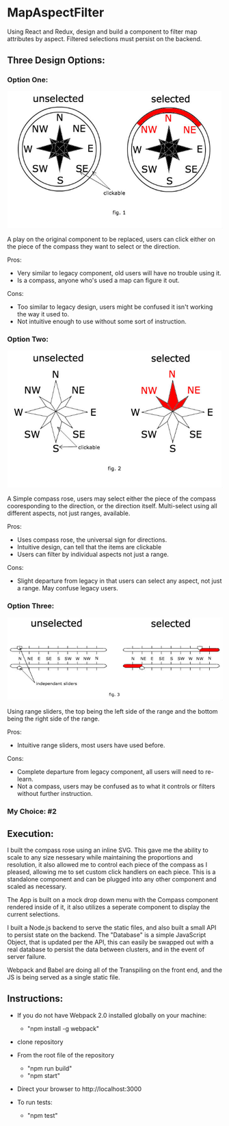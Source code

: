 # MapAspectFilter

Using React and Redux, design and build a component to filter map attributes by aspect.
Filtered selections must persist on the backend.

## Three Design Options:

### Option One:

![figure one](https://github.com/tetondan/MapAspectFilter/blob/master/sampleImages/figureOne.jpg)

A play on the original component to be replaced, users can click either on the piece of the compass they want to select or the direction.

Pros:

  - Very similar to legacy component, old users will have no trouble using it. 
  - Is a compass, anyone who's used a map can figure it out.

Cons:
  
  - Too similar to legacy design, users might be confused it isn't working the way it used to. 
  - Not intuitive enough to use without some sort of instruction.
  
### Option Two:

![figure two](https://github.com/tetondan/MapAspectFilter/blob/master/sampleImages/figureTwo.jpg)

A Simple compass rose, users may select either the piece of the compass cooresponding to the direction, or the direction itself. Multi-select using all different aspects, not just ranges, available. 

Pros: 

  - Uses compass rose, the universal sign for directions.
  - Intuitive design, can tell that the items are clickable
  - Users can filter by individual aspects not just a range.
  
Cons:
  
  - Slight departure from legacy in that users can select any aspect, not just a range. May confuse legacy users.
  
### Option Three:

![figure three](https://github.com/tetondan/MapAspectFilter/blob/master/sampleImages/figureThree.jpg)

Using range sliders, the top being the left side of the range and the bottom being the right side of the range. 

Pros:
  
  - Intuitive range sliders, most users have used before.
  
Cons:
  
  - Complete departure from legacy component, all users will need to re-learn.
  - Not a compass, users may be confused as to what it controls or filters without further instruction.
  
  
### My Choice: #2


## Execution:

I built the compass rose using an inline SVG. This gave me the ability to scale to any size nessesary while maintaining the proportions and resolution, it also allowed me to control each piece of the compass as I pleased, allowing me to set custom click handlers on each piece. This is a standalone component and can be plugged into any other component and scaled as necessary. 

The App is built on a mock drop down menu with the Compass component rendered inside of it, it also utilizes a seperate component to display the current selections. 

I built a Node.js backend to serve the static files, and also built a small API to persist state on the backend. The "Database" is a simple JavaScript Object, that is updated per the API, this can easily be swapped out with a real database to persist the data between clusters, and in the event of server failure.

Webpack and Babel are doing all of the Transpiling on the front end, and the JS is being served as a single static file.


## Instructions:

  - If you do not have Webpack 2.0 installed globally on your machine:
    - "npm install -g webpack"
  - clone repository
  - From the root file of the repository
    - "npm run build"
    - "npm start"
  - Direct your browser to http://localhost:3000
  
  - To run tests:
    - "npm test"
  

